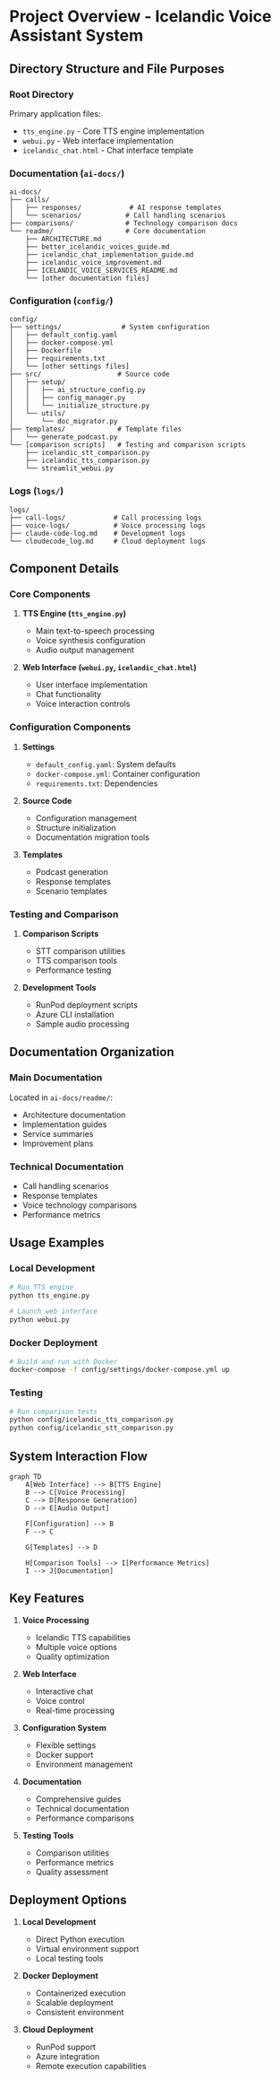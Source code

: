# Project Overview - Icelandic Voice Assistant System

## Directory Structure and File Purposes

### Root Directory
Primary application files:
- `tts_engine.py` - Core TTS engine implementation
- `webui.py` - Web interface implementation
- `icelandic_chat.html` - Chat interface template

### Documentation (`ai-docs/`)
```
ai-docs/
├── calls/
│   ├── responses/            # AI response templates
│   └── scenarios/           # Call handling scenarios
├── comparisons/             # Technology comparison docs
└── readme/                  # Core documentation
    ├── ARCHITECTURE.md
    ├── better_icelandic_voices_guide.md
    ├── icelandic_chat_implementation_guide.md
    ├── icelandic_voice_improvement.md
    ├── ICELANDIC_VOICE_SERVICES_README.md
    └── [other documentation files]
```

### Configuration (`config/`)
```
config/
├── settings/               # System configuration
│   ├── default_config.yaml
│   ├── docker-compose.yml
│   ├── Dockerfile
│   ├── requirements.txt
│   └── [other settings files]
├── src/                   # Source code
│   ├── setup/
│   │   ├── ai_structure_config.py
│   │   ├── config_manager.py
│   │   └── initialize_structure.py
│   └── utils/
│       └── doc_migrator.py
├── templates/             # Template files
│   └── generate_podcast.py
└── [comparison scripts]   # Testing and comparison scripts
    ├── icelandic_stt_comparison.py
    ├── icelandic_tts_comparison.py
    └── streamlit_webui.py
```

### Logs (`logs/`)
```
logs/
├── call-logs/            # Call processing logs
├── voice-logs/           # Voice processing logs
├── claude-code-log.md    # Development logs
└── cloudecode_log.md     # Cloud deployment logs
```

## Component Details

### Core Components

1. **TTS Engine (`tts_engine.py`)**
   - Main text-to-speech processing
   - Voice synthesis configuration
   - Audio output management

2. **Web Interface (`webui.py`, `icelandic_chat.html`)**
   - User interface implementation
   - Chat functionality
   - Voice interaction controls

### Configuration Components

1. **Settings**
   - `default_config.yaml`: System defaults
   - `docker-compose.yml`: Container configuration
   - `requirements.txt`: Dependencies

2. **Source Code**
   - Configuration management
   - Structure initialization
   - Documentation migration tools

3. **Templates**
   - Podcast generation
   - Response templates
   - Scenario templates

### Testing and Comparison

1. **Comparison Scripts**
   - STT comparison utilities
   - TTS comparison tools
   - Performance testing

2. **Development Tools**
   - RunPod deployment scripts
   - Azure CLI installation
   - Sample audio processing

## Documentation Organization

### Main Documentation
Located in `ai-docs/readme/`:
- Architecture documentation
- Implementation guides
- Service summaries
- Improvement plans

### Technical Documentation
- Call handling scenarios
- Response templates
- Voice technology comparisons
- Performance metrics

## Usage Examples

### Local Development
```bash
# Run TTS engine
python tts_engine.py

# Launch web interface
python webui.py
```

### Docker Deployment
```bash
# Build and run with Docker
docker-compose -f config/settings/docker-compose.yml up
```

### Testing
```bash
# Run comparison tests
python config/icelandic_tts_comparison.py
python config/icelandic_stt_comparison.py
```

## System Interaction Flow

```mermaid
graph TD
    A[Web Interface] --> B[TTS Engine]
    B --> C[Voice Processing]
    C --> D[Response Generation]
    D --> E[Audio Output]
    
    F[Configuration] --> B
    F --> C
    
    G[Templates] --> D
    
    H[Comparison Tools] --> I[Performance Metrics]
    I --> J[Documentation]
```

## Key Features
1. **Voice Processing**
   - Icelandic TTS capabilities
   - Multiple voice options
   - Quality optimization

2. **Web Interface**
   - Interactive chat
   - Voice control
   - Real-time processing

3. **Configuration System**
   - Flexible settings
   - Docker support
   - Environment management

4. **Documentation**
   - Comprehensive guides
   - Technical documentation
   - Performance comparisons

5. **Testing Tools**
   - Comparison utilities
   - Performance metrics
   - Quality assessment

## Deployment Options
1. **Local Development**
   - Direct Python execution
   - Virtual environment support
   - Local testing tools

2. **Docker Deployment**
   - Containerized execution
   - Scalable deployment
   - Consistent environment

3. **Cloud Deployment**
   - RunPod support
   - Azure integration
   - Remote execution capabilities